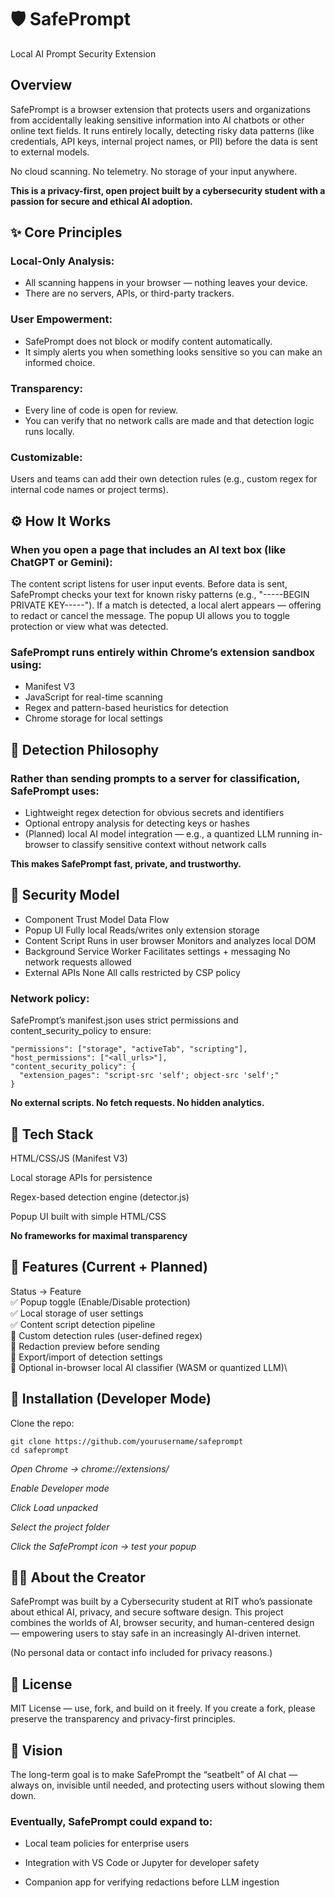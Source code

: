 # 🛡️ **SafePrompt**

Local AI Prompt Security Extension

## Overview

SafePrompt is a browser extension that protects users and organizations from accidentally leaking sensitive information into AI chatbots or other online text fields.
It runs entirely locally, detecting risky data patterns (like credentials, API keys, internal project names, or PII) before the data is sent to external models.

No cloud scanning.
No telemetry.
No storage of your input anywhere.

**This is a privacy-first, open project built by a cybersecurity student with a passion for secure and ethical AI adoption.**

## ✨ Core Principles

### Local-Only Analysis:
* All scanning happens in your browser — nothing leaves your device.
* There are no servers, APIs, or third-party trackers.

### User Empowerment:
* SafePrompt does not block or modify content automatically.
* It simply alerts you when something looks sensitive so you can make an informed choice.

### Transparency:
* Every line of code is open for review.
* You can verify that no network calls are made and that detection logic runs locally.

### Customizable:
Users and teams can add their own detection rules (e.g., custom regex for internal code names or project terms).

## ⚙️ How It Works

### When you open a page that includes an AI text box (like ChatGPT or Gemini):

The content script listens for user input events.
Before data is sent, SafePrompt checks your text for known risky patterns (e.g., "-----BEGIN PRIVATE KEY-----").
If a match is detected, a local alert appears — offering to redact or cancel the message.
The popup UI allows you to toggle protection or view what was detected.

### SafePrompt runs entirely within Chrome’s extension sandbox using:

* Manifest V3
* JavaScript for real-time scanning
* Regex and pattern-based heuristics for detection
* Chrome storage for local settings

## 🧠 Detection Philosophy

### Rather than sending prompts to a server for classification, SafePrompt uses:

* Lightweight regex detection for obvious secrets and identifiers
* Optional entropy analysis for detecting keys or hashes
* (Planned) local AI model integration — e.g., a quantized LLM running in-browser to classify sensitive context without network calls

**This makes SafePrompt fast, private, and trustworthy.**

## 🔐 Security Model
* Component	Trust Model	Data Flow
* Popup UI	Fully local	Reads/writes only extension storage
* Content Script	Runs in user browser	Monitors and analyzes local DOM
* Background Service Worker	Facilitates settings + messaging	No network requests allowed
* External APIs	None	All calls restricted by CSP policy

### Network policy:
SafePrompt’s manifest.json uses strict permissions and content_security_policy to ensure:
```
"permissions": ["storage", "activeTab", "scripting"],
"host_permissions": ["<all_urls>"],
"content_security_policy": {
  "extension_pages": "script-src 'self'; object-src 'self';"
}
```

**No external scripts. No fetch requests. No hidden analytics.**

## 🧰 Tech Stack

HTML/CSS/JS (Manifest V3)

Local storage APIs for persistence

Regex-based detection engine (detector.js)

Popup UI built with simple HTML/CSS

**No frameworks for maximal transparency**

## 🧩 Features (Current + Planned)
Status -> Feature\
 ✅  Popup toggle (Enable/Disable protection)\
 ✅  Local storage of user settings\
 ✅  Content script detection pipeline\
 🚧  Custom detection rules (user-defined regex)\
 🚧  Redaction preview before sending\
 🚧  Export/import of detection settings\
 🚧  Optional in-browser local AI classifier (WASM or quantized LLM)\

## 🧱 Installation (Developer Mode)

Clone the repo:
```
git clone https://github.com/yourusername/safeprompt
cd safeprompt
```

*Open Chrome → chrome://extensions/*

*Enable Developer mode*

*Click Load unpacked*

*Select the project folder*

*Click the SafePrompt icon → test your popup*

## 🧑‍💻 About the Creator

SafePrompt was built by a Cybersecurity student at RIT who’s passionate about ethical AI, privacy, and secure software design.
This project combines the worlds of AI, browser security, and human-centered design — empowering users to stay safe in an increasingly AI-driven internet.

(No personal data or contact info included for privacy reasons.)

## 🧩 License

MIT License — use, fork, and build on it freely.
If you create a fork, please preserve the transparency and privacy-first principles.

## 🧭 Vision

The long-term goal is to make SafePrompt the “seatbelt” of AI chat —
always on, invisible until needed, and protecting users without slowing them down.

### Eventually, SafePrompt could expand to:

* Local team policies for enterprise users

* Integration with VS Code or Jupyter for developer safety

* Companion app for verifying redactions before LLM ingestion
